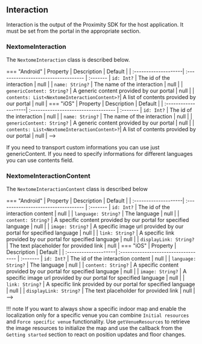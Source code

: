 ## Interaction

Interaction is the output of the Proximity SDK for the host application. 
It must be set from the portal in the appropriate section.

### NextomeInteraction

The `NextomeInteraction` class is described below. 

=== "Android"
| Property             | Description                          | Default |
| :--------------------| :----------------------------------- | :-------
| `id: Int?`   | The id of the interaction   | null |
| `name: String?`  | The name of the interaction | null |
| `genericContent: String?`   | A generic content provided by our portal   | null |
| `contents: List<NextomeInteractionContent>?`| A list of contents provided by our portal | null | 
=== "iOS"
| Property             | Description                          | Default |
| :--------------------| :----------------------------------- | :-------
| `id: Int?`   | The id of the interaction   | null |
| `name: String?`  | The name of the interaction | null |
| `genericContent: String?`   | A generic content provided by our portal   | null |
| `contents: List<NextomeInteractionContent>?`| A list of contents provided by our portal | null | 
-->

If you need to transport custom informations you can use just genericContent. 
If you need to specify informations for different languages you can use contents field.

### NextomeInteractionContent

The `NextomeInteractionContent` class is described below

=== "Android"
| Property             | Description                          | Default |
| :--------------------| :----------------------------------- | :-------
| `id: Int?`   | The id of the interaction content   | null |
| `language: String?`  | The language | null |
| `content: String?`   | A specific content provided by our portal for specified language   | null |
| `image: String?`   | A specific image url provided by our portal for specified language    | null |
| `link: String?`   | A specific link provided by our portal for specified language    | null |
| `displayLink: String?`   | The text placeholder for provided link | null |
=== "iOS"
| Property             | Description                          | Default |
| :--------------------| :----------------------------------- | :-------
| `id: Int?`   | The id of the interaction content   | null |
| `language: String?`  | The language | null |
| `content: String?`   | A specific content provided by our portal for specified language   | null |
| `image: String?`   | A specific image url provided by our portal for specified language    | null |
| `link: String?`   | A specific link provided by our portal for specified language    | null |
| `displayLink: String?`   | The text placeholder for provided link | null |
-->

!!! note
    If you want to always show a specific indoor map and enable the localization only for a specific venue you can combine `Initial resources` and `Force specific venue` functionality.
    Use `getVenueResources` to retrieve the image resources to  initialize the map and use the callback from the `Getting started` section to react on position updates and floor changes.